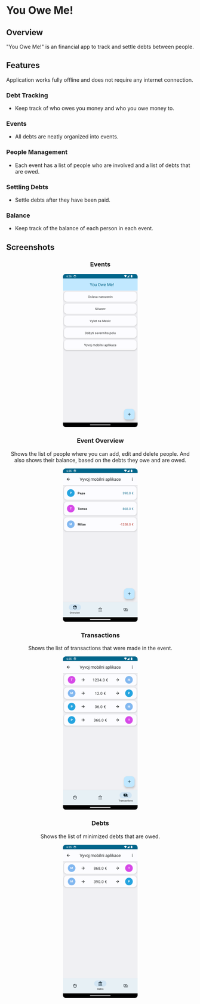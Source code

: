# You Owe Me!

## Overview

"You Owe Me!" is an financial app to track and settle debts between people.

## Features

Application works fully offline and does not require any internet connection.

### Debt Tracking
- Keep track of who owes you money and who you owe money to.

### Events 
- All debts are neatly organized into events.

### People Management
- Each event has a list of people who are involved and a list of debts that are owed.

### Settling Debts
- Settle debts after they have been paid.

### Balance
- Keep track of the balance of each person in each event.

## Screenshots

<div align="center">

### Events

<img src="assets/Events.png" alt="Event Screen" width="200"/>

### Event Overview
Shows the list of people where you can add, edit and delete people.
And also shows their balance, based on the debts they owe and are owed.

<img src="assets/Overview.png" alt="People Screen" width="200"/>

### Transactions
Shows the list of transactions that were made in the event.

<img src="assets/Transactions.png" alt="Transactions" width="200"/>

### Debts
Shows the list of minimized debts that are owed.

<img src="assets/Debts.png" alt="Debts" width="200"/>
</div>